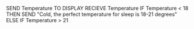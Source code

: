 SEND Temperature TO DISPLAY
RECIEVE Temperature
IF Temperature < 18 THEN
SEND "Cold, the perfect temperature for sleep is 18-21 degrees"
ELSE IF Temperature > 21
